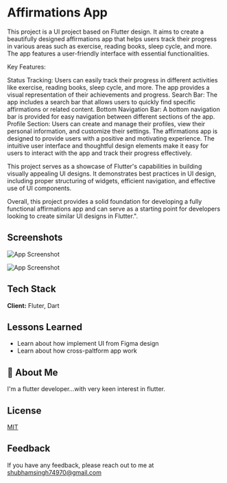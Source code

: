 
# Affirmations App

This project is a UI project based on Flutter design. It aims to create a beautifully designed affirmations app that helps users track their progress in various areas such as exercise, reading books, sleep cycle, and more. The app features a user-friendly interface with essential functionalities.

Key Features:

Status Tracking: Users can easily track their progress in different activities like exercise, reading books, sleep cycle, and more. The app provides a visual representation of their achievements and progress.
Search Bar: The app includes a search bar that allows users to quickly find specific affirmations or related content.
Bottom Navigation Bar: A bottom navigation bar is provided for easy navigation between different sections of the app.
Profile Section: Users can create and manage their profiles, view their personal information, and customize their settings.
The affirmations app is designed to provide users with a positive and motivating experience. The intuitive user interface and thoughtful design elements make it easy for users to interact with the app and track their progress effectively.

This project serves as a showcase of Flutter's capabilities in building visually appealing UI designs. It demonstrates best practices in UI design, including proper structuring of widgets, efficient navigation, and effective use of UI components.

Overall, this project provides a solid foundation for developing a fully functional affirmations app and can serve as a starting point for developers looking to create similar UI designs in Flutter.".


## Screenshots

![App Screenshot](https://drive.google.com/uc?export=view&id=1414nejID6q9im5P3T66hsabhXk_9NqEQ)

![App Screenshot](https://drive.google.com/uc?export=view&id=1LQriC75K4owgneA-BW01ukTl3ce0qyEO)





## Tech Stack

**Client:** Fluter, Dart


## Lessons Learned

- Learn about how implement UI from Figma design
- Learn about how cross-paltform app work


## 🚀 About Me
I'm a flutter developer...with very keen interest in flutter.


## License

[MIT](https://choosealicense.com/licenses/mit/)


## Feedback

If you have any feedback, please reach out to me at shubhamsingh74970@gmail.com

